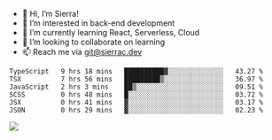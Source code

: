 - 👋 Hi, I’m Sierra!
- 👀 I’m interested in back-end development
- 🌱 I’m currently learning React, Serverless, Cloud
- 💞️ I’m looking to collaborate on learning
- 📫 Reach me via git@sierrac.dev

<!--START_SECTION:waka-->

```text
TypeScript   9 hrs 18 mins   ██████████▓░░░░░░░░░░░░░░   43.27 %
TSX          7 hrs 56 mins   █████████▒░░░░░░░░░░░░░░░   36.97 %
JavaScript   2 hrs 3 mins    ██▒░░░░░░░░░░░░░░░░░░░░░░   09.51 %
SCSS         0 hrs 48 mins   █░░░░░░░░░░░░░░░░░░░░░░░░   03.72 %
JSX          0 hrs 41 mins   ▓░░░░░░░░░░░░░░░░░░░░░░░░   03.17 %
JSON         0 hrs 29 mins   ▓░░░░░░░░░░░░░░░░░░░░░░░░   02.23 %
```

<!--END_SECTION:waka-->


![](https://hit.yhype.me/github/profile?user_id=7351311)

